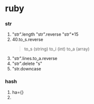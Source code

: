 # ruby

### str

1. "str".length "str".reverse "str"*15
2. 40.to_s.reverse
    > to_s (string) to_i (int) to_a (array)
3. "str".lines.to_a.reverse
4. "str".delete "s"
5. "str.downcase

### hash

1. ha={}
2.